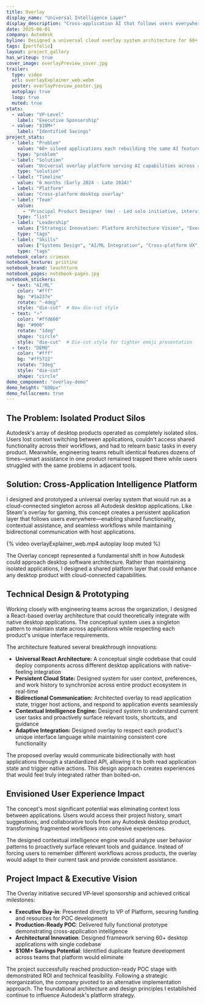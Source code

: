 ```yaml
---
title: Overlay
display_name: "Universal Intelligence Layer"
display_description: "Cross-application AI that follows users everywhere they create"
date: 2025-06-01
company: Autodesk
byline: Designed a universal cloud overlay system architecture for 60+ Autodesk desktop applications—creating a shared platform layer concept that reached production-ready POC stage
tags: [portfolio]
layout: project_gallery
has_writeup: true
cover_image: overlayPreview_cover.jpg
trailer:
  type: video
  url: overlayExplainer_web.webm
  poster: overlayPreview_poster.jpg
  autoplay: true
  loop: true
  muted: true
stats:
  - value: "VP-Level"
    label: "Executive Sponsorship"
  - value: "$10M+"
    label: "Identified Savings"
project_stats:
  - label: "Problem"
    value: "60+ siloed applications each rebuilding the same AI features"
    type: "problem"
  - label: "Solution"
    value: "Universal overlay platform serving AI capabilities across all products"
    type: "solution"
  - label: "Timeline"
    value: "6 months (Early 2024 - Late 2024)"
  - label: "Platform"
    value: "Cross-platform desktop overlay"
  - label: "Team"
    value: 
      - "Principal Product Designer (me) - Led solo initiative, interviewed teams across the organization to identify commonalities"
    type: "list"
  - label: "Leadership"
    value: ["Strategic Innovation: Platform Architecture Vision", "Executive Partnership: VP-Level Sponsorship", "Cross-Org Influence: 60+ Product Teams", "Technical Leadership: POC Architecture", "Process Innovation: Solo Initiative Impact"]
    type: "tags"
  - label: "Skills"
    value: ["Systems Design", "AI/ML Integration", "Cross-platform UX", "Technical Architecture", "Platform Strategy", "User Research"]
    type: "tags"
notebook_color: crimson
notebook_texture: pristine
notebook_brand: leuchtturm
notebook_pages: notebook-pages.jpg
notebook_stickers:
  - text: "AI/ML"
    color: "#fff"
    bg: "#1a237e"
    rotate: "-4deg"
    style: "die-cut"  # New die-cut style
  - text: "⭐"
    color: "#ffd600"
    bg: "#000"
    rotate: "1deg"
    shape: "circle"
    style: "die-cut"  # Die-cut style for tighter emoji presentation
  - text: "DEMO"
    color: "#fff"
    bg: "#ff5722"
    rotate: "3deg"
    style: "die-cut"
    shape: "circle"
demo_component: "overlay-demo"
demo_height: "600px"
demo_fullscreen: true
---
```


## The Problem: Isolated Product Silos

Autodesk's array of desktop products operated as completely isolated silos. Users lost context switching between applications, couldn't access shared functionality across their workflows, and had to relearn basic tasks in every product. Meanwhile, engineering teams rebuilt identical features dozens of times—smart assistance in one product remained trapped there while users struggled with the same problems in adjacent tools.

## Solution: Cross-Application Intelligence Platform

I designed and prototyped a universal overlay system that would run as a cloud-connected singleton across all Autodesk desktop applications. Like Steam's overlay for gaming, this concept creates a persistent application layer that follows users everywhere—enabling shared functionality, contextual assistance, and seamless workflows while maintaining bidirectional communication with host applications.

{% video overlayExplainer_web.mp4 autoplay loop muted %}

The Overlay concept represented a fundamental shift in how Autodesk could approach desktop software architecture. Rather than maintaining isolated applications, I designed a shared platform layer that could enhance any desktop product with cloud-connected capabilities.

## Technical Design & Prototyping

Working closely with engineering teams across the organization, I designed a React-based overlay architecture that could theoretically integrate with native desktop applications. The conceptual system uses a singleton pattern to maintain state across applications while respecting each product's unique interface requirements.

The architecture featured several breakthrough innovations:

- **Universal React Architecture:** A conceptual single codebase that could deploy components across different desktop applications with native-feeling integration
- **Persistent Cloud State:** Designed system for user context, preferences, and work history to synchronize across entire product ecosystem in real-time
- **Bidirectional Communication:** Architected overlay to read application state, trigger host actions, and respond to application events seamlessly
- **Contextual Intelligence Engine:** Designed system to understand current user tasks and proactively surface relevant tools, shortcuts, and guidance
- **Adaptive Integration:** Designed overlay to respect each product's unique interface language while maintaining consistent core functionality

The proposed overlay would communicate bidirectionally with host applications through a standardized API, allowing it to both read application state and trigger native actions. This design approach creates experiences that would feel truly integrated rather than bolted-on.

## Envisioned User Experience Impact

The concept's most significant potential was eliminating context loss between applications. Users would access their project history, smart suggestions, and collaborative tools from any Autodesk desktop product, transforming fragmented workflows into cohesive experiences.

The designed contextual intelligence engine would analyze user behavior patterns to proactively surface relevant tools and guidance. Instead of forcing users to remember different workflows across products, the overlay would adapt to their current task and provide consistent assistance.

## Project Impact & Executive Vision

The Overlay initiative secured VP-level sponsorship and achieved critical milestones:

- **Executive Buy-in**: Presented directly to VP of Platform, securing funding and resources for POC development
- **Production-Ready POC**: Delivered fully functional prototype demonstrating cross-application intelligence
- **Architectural Innovation**: Designed framework serving 60+ desktop applications with single codebase
- **$10M+ Savings Potential**: Identified duplicate feature development across teams that platform would eliminate

The project successfully reached production-ready POC stage with demonstrated ROI and technical feasibility. Following a strategic reorganization, the company pivoted to an alternative implementation approach. The foundational architecture and design principles I established continue to influence Autodesk's platform strategy.
